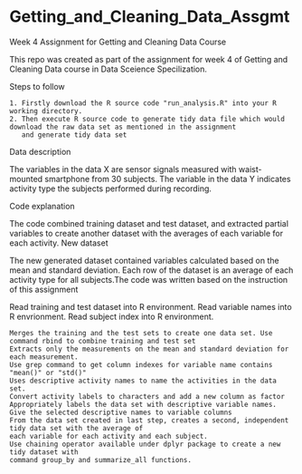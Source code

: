 # Getting_and_Cleaning_Data_Assgmt
Week 4 Assignment for Getting and Cleaning Data Course 

This repo was created as part of the assignment for week 4 of Getting and Cleaning Data course in Data Sceience Specilization.

Steps to follow

    1. Firstly download the R source code "run_analysis.R" into your R working directory.
    2. Then execute R source code to generate tidy data file which would download the raw data set as mentioned in the assignment
       and generate tidy data set

Data description

  The variables in the data X are sensor signals measured with waist-mounted smartphone from 30 subjects. 
  The variable in the data Y indicates activity type the subjects performed during recording.

Code explanation

  The code combined training dataset and test dataset, and extracted partial variables to create another dataset with the averages of each variable for each activity.
  New dataset

  The new generated dataset contained variables calculated based on the mean and standard deviation. Each row of the dataset is an 
  average of each activity type for all subjects.The code was written based on the instruction of this assignment

Read training and test dataset into R environment. Read variable names into R envrionment. Read subject index into R environment.

    Merges the training and the test sets to create one data set. Use command rbind to combine training and test set
    Extracts only the measurements on the mean and standard deviation for each measurement. 
    Use grep command to get column indexes for variable name contains "mean()" or "std()"
    Uses descriptive activity names to name the activities in the data set. 
    Convert activity labels to characters and add a new column as factor
    Appropriately labels the data set with descriptive variable names. 
    Give the selected descriptive names to variable columns
    From the data set created in last step, creates a second, independent tidy data set with the average of 
    each variable for each activity and each subject. 
    Use chaining operator available under dplyr package to create a new tidy dataset with 
    command group_by and summarize_all functions. 


